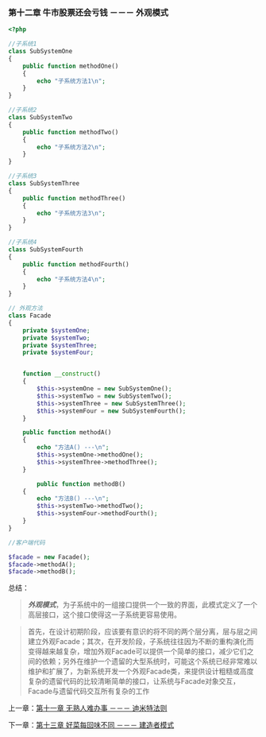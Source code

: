 ### 第十二章 牛市股票还会亏钱 －－－ 外观模式

```php
<?php 

//子系统1
class SubSystemOne
{
    public function methodOne()
    {
        echo "子系统方法1\n";
    }
}

//子系统2
class SubSystemTwo
{
    public function methodTwo()
    {
        echo "子系统方法2\n";
    }
}

//子系统3
class SubSystemThree
{
    public function methodThree()
    {
        echo "子系统方法3\n";
    }
}

//子系统4
class SubSystemFourth
{
    public function methodFourth()
    {
        echo "子系统方法4\n";
    }
}

// 外观方法
class Facade
{
    private $systemOne;
    private $systemTwo;
    private $systemThree;
    private $systemFour;


    function __construct()
    {
        $this->systemOne = new SubSystemOne();
        $this->systemTwo = new SubSystemTwo();
        $this->systemThree = new SubSystemThree();
        $this->systemFour = new SubSystemFourth();
    }

    public function methodA()
    {
        echo "方法A() ---\n";
        $this->systemOne->methodOne();
        $this->systemThree->methodThree();
    }

        public function methodB()
    {
        echo "方法B() ---\n";
        $this->systemTwo->methodTwo();
        $this->systemFour->methodFourth();
    }
}

//客户端代码

$facade = new Facade();
$facade->methodA();
$facade->methodB();

```

总结：

> ***外观模式***，为子系统中的一组接口提供一个一致的界面，此模式定义了一个高层接口，这个接口使得这一子系统更容易使用。

> 首先，在设计初期阶段，应该要有意识的将不同的两个层分离，层与层之间建立外观Facade；其次，在开发阶段，子系统往往因为不断的重构演化而变得越来越复杂，增加外观Facade可以提供一个简单的接口，减少它们之间的依赖；另外在维护一个遗留的大型系统时，可能这个系统已经非常难以维护和扩展了，为新系统开发一个外观Facade类，来提供设计粗糙或高度复杂的遗留代码的比较清晰简单的接口，让系统与Facade对象交互，Facade与遗留代码交互所有复杂的工作

上一章：[第十一章 无熟人难办事 －－－ 迪米特法则](https://github.com/zhaodongqiu/design-patterns-by-php/blob/master/files/chapter11.md)

下一章：[第十三章 好菜每回味不同 －－－ 建造者模式](https://github.com/zhaodongqiu/design-patterns-by-php/blob/master/files/chapter13.md)